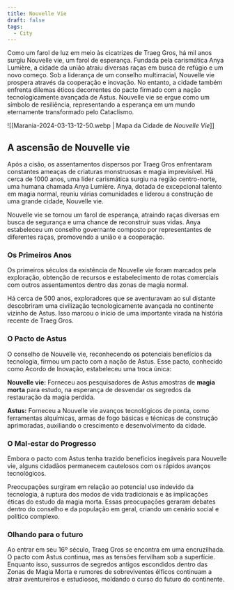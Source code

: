 ```yaml
---
title: Nouvelle Vie
draft: false
tags:
  - City
---
```


Como um farol de luz em meio às cicatrizes de Traeg Gros, há mil anos surgiu Nouvelle vie, um farol de esperança. Fundada pela carismática Anya Lumière, a cidade da união atraiu diversas raças em busca de refúgio e um novo começo. Sob a liderança de um conselho multirracial, Nouvelle vie prospera através da cooperação e inovação. No entanto, a cidade também enfrenta dilemas éticos decorrentes do pacto firmado com a nação tecnologicamente avançada de Astus. Nouvelle vie se ergue como um símbolo de resiliência, representando a esperança em um mundo eternamente transformado pelo Cataclismo.

![[Marania-2024-03-13-12-50.webp | Mapa da Cidade de *Nouvelle Vie*]]

## A ascensão de Nouvelle vie

Após a cisão, os assentamentos dispersos por Traeg Gros enfrentaram constantes ameaças de criaturas monstruosas e magia imprevisível. Há cerca de 1000 anos, uma líder carismática surgiu na região centro-norte, uma humana chamada Anya Lumière. Anya, dotada de excepcional talento em magia normal, reuniu várias comunidades e liderou a construção de uma grande cidade, Nouvelle vie.

Nouvelle vie se tornou um farol de esperança, atraindo raças diversas em busca de segurança e uma chance de reconstruir suas vidas. Anya estabeleceu um conselho governante composto por representantes de diferentes raças, promovendo a união e a cooperação.

### Os Primeiros Anos

Os primeiros séculos da existência de Nouvelle vie foram marcados pela exploração, obtenção de recursos e estabelecimento de rotas comerciais com outros assentamentos dentro das zonas de magia normal.

Há cerca de 500 anos, exploradores que se aventuravam ao sul distante descobriram uma civilização tecnologicamente avançada no continente vizinho de Astus. Isso marcou o início de uma importante virada na história recente de Traeg Gros.

### O Pacto de Astus

O conselho de Nouvelle vie, reconhecendo os potenciais benefícios da tecnologia, firmou um pacto com a nação de Astus. Esse pacto, conhecido como Acordo de Inovação, estabeleceu uma troca única:

**Nouvelle vie:** Forneceu aos pesquisadores de Astus amostras de **magia morta** para estudo, na esperança de desvendar os segredos da restauração da magia perdida.

**Astus:** Forneceu a Nouvelle vie avanços tecnológicos de ponta, como ferramentas alquímicas, armas de fogo básicas e técnicas de construção aprimoradas, auxiliando o crescimento e desenvolvimento da cidade.

### O Mal-estar do Progresso

Embora o pacto com Astus tenha trazido benefícios inegáveis para Nouvelle vie, alguns cidadãos permanecem cautelosos com os rápidos avanços tecnológicos.

Preocupações surgiram em relação ao potencial uso indevido da tecnologia, à ruptura dos modos de vida tradicionais e às implicações éticas do estudo da magia morta. Essas preocupações geraram debates dentro do conselho e da população em geral, criando um cenário social e político complexo.

### Olhando para o futuro

Ao entrar em seu 16º século, Traeg Gros se encontra em uma encruzilhada. O pacto com Astus continua, mas as tensões fervilham sob a superfície. Enquanto isso, sussurros de segredos antigos escondidos dentro das Zonas de Magia Morta e rumores de sobreviventes élficos continuam a atrair aventureiros e estudiosos, moldando o curso do futuro do continente.
